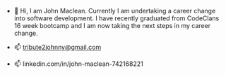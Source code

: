 - 👋 Hi, I am John Maclean. Currently I am undertaking a career change into software development. I have recently graduated from CodeClans 16 week bootcamp and I am now taking the next steps in my career change.

- 📫 tribute2johnny@gmail.com
- 📫 linkedin.com/in/john-maclean-742168221

<!---
tribute2johnny/tribute2johnny is a ✨ special ✨ repository because its `README.md` (this file) appears on your GitHub profile.
You can click the Preview link to take a look at your changes.
--->
